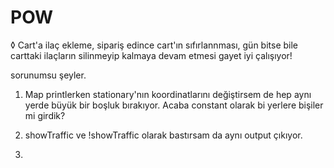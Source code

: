 # POW
◊ Cart'a ilaç ekleme, sipariş edince cart'ın sıfırlannması, gün bitse bile carttaki ilaçların silinmeyip kalmaya devam etmesi gayet iyi çalışıyor!


sorunumsu şeyler.
1. Map printlerken stationary'nın koordinatlarını değiştirsem de hep aynı yerde büyük bir boşluk bırakıyor.
Acaba constant olarak bi yerlere bişiler mi girdik?

2. showTraffic ve !showTraffic olarak bastırsam da aynı output çıkıyor.

3. 

